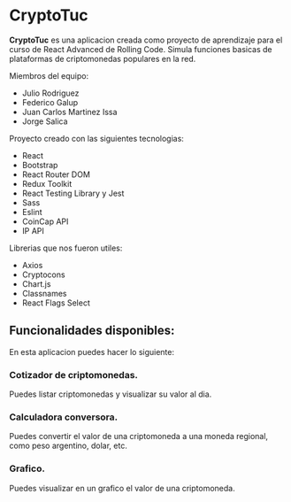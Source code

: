 # CryptoTuc

**CryptoTuc** es una aplicacion creada como proyecto de aprendizaje para el curso de React Advanced de Rolling Code. Simula funciones basicas de plataformas de criptomonedas populares en la red.

Miembros del equipo:
- Julio Rodriguez
- Federico Galup
- Juan Carlos Martinez Issa
- Jorge Salica

Proyecto creado con las siguientes tecnologias:
- React
- Bootstrap
- React Router DOM
- Redux Toolkit
- React Testing Library y Jest
- Sass
- Eslint
- CoinCap API
- IP API

Librerias que nos fueron utiles:
- Axios
- Cryptocons
- Chart.js
- Classnames
- React Flags Select

## Funcionalidades disponibles:

En esta aplicacion puedes hacer lo siguiente:

### Cotizador de criptomonedas.

Puedes listar criptomonedas y visualizar su valor al dia.

### Calculadora conversora.

Puedes convertir el valor de una criptomoneda a una moneda regional, como peso argentino, dolar, etc.

### Grafico.

Puedes visualizar en un grafico el valor de una criptomoneda.

